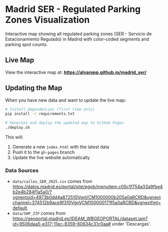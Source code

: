 # Madrid SER - Regulated Parking Zones Visualization

Interactive map showing all regulated parking zones (SER - Servicio de Estacionamiento Regulado) in Madrid with color-coded segments and parking spot counts.


## Live Map

View the interactive map at: **https://alvaropp.github.io/madrid_ser/**

## Updating the Map

When you have new data and want to update the live map:

```bash
# Install dependencies (first time only)
pip install -r requirements.txt

# Generate and deploy the updated map to GitHub Pages
./deploy.sh
```

This will:
1. Generate a new `index.html` with the latest data
2. Push it to the `gh-pages` branch
3. Update the live website automatically


### Data Sources

- `data/calles_SER_2025.csv` comes from
https://datos.madrid.es/portal/site/egob/menuitem.c05c1f754a33a9fbe4b2e4b284f1a5a0/?vgnextoid=4973b0dd4a872510VgnVCM1000000b205a0aRCRD&vgnextchannel=374512b9ace9f310VgnVCM100000171f5a0aRCRD&vgnextfmt=default.
- `data/SHP_ZIP` comes from https://geoportal.madrid.es/IDEAM_WBGEOPORTAL/dataset.iam?id=9506daa5-e317-11ec-8359-60634c31c0aa# under 'Descargas'.
